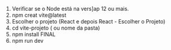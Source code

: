 1. Verificar se o Node está na vers]ap 12 ou mais.
2. npm creat vite@latest
3. Escolher o projeto (React e depois React - Escolher o Projeto)
4. cd vite-projeto ( ou nome da pasta)
5. npm install
FINAL
6. npm run dev 
